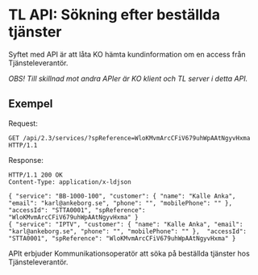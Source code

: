# TL API: Sökning efter beställda tjänster

Syftet med API är att låta KO hämta kundinformation om en access från Tjänsteleverantör.

*OBS! Till skillnad mot andra APIer är KO klient och TL server i detta API.*

## Exempel

Request:
```http
GET /api/2.3/services/?spReference=WloKMvmArcCFiV679uhWpAAtNgyvHxma HTTP/1.1
```

Response:
```http
HTTP/1.1 200 OK
Content-Type: application/x-ldjson

{ "service": "BB-1000-100", "customer": { "name": "Kalle Anka", "email": "karl@ankeborg.se", "phone": "", "mobilePhone": "" },  "accessId": "STTA0001", "spReference": "WloKMvmArcCFiV679uhWpAAtNgyvHxma" }
{ "service": "IPTV", "customer": { "name": "Kalle Anka", "email": "karl@ankeborg.se", "phone": "", "mobilePhone": "" },  "accessId": "STTA0001", "spReference": "WloKMvmArcCFiV679uhWpAAtNgyvHxma" }

```

APIt erbjuder Kommunikationsoperatör att söka på beställda tjänster hos Tjänsteleverantör.

